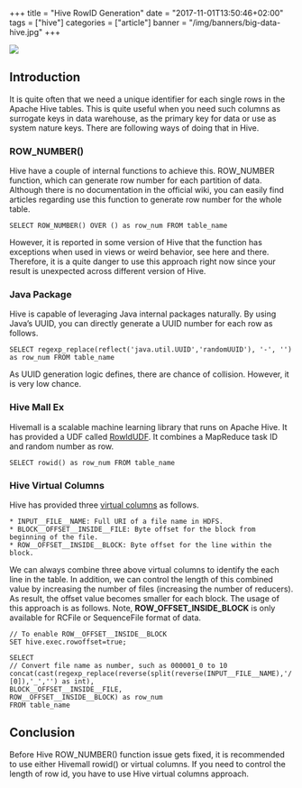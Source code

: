 +++
title = "Hive RowID Generation"
date = "2017-11-01T13:50:46+02:00"
tags = ["hive"]
categories = ["article"]
banner = "/img/banners/big-data-hive.jpg"
+++

![](/img/banners/big-data-hive.jpg)

## Introduction

It is quite often that we need a unique identifier for each single rows in the Apache Hive tables. This is quite useful when you need such columns as surrogate keys in data warehouse, as the primary key for data or use as system nature keys. There are following ways of doing that in Hive.

### ROW_NUMBER()

Hive have a couple of internal functions to achieve this. ROW_NUMBER function, which can generate row number for each partition of data. Although there is no documentation in the official wiki, you can easily find articles regarding use this function to generate row number for the whole table.
```
SELECT ROW_NUMBER() OVER () as row_num FROM table_name
```

However, it is reported in some version of Hive that the function has exceptions when used in views or weird behavior, see here and there. Therefore, it is a quite danger to use this approach right now since your result is unexpected across different version of Hive.

### Java Package

Hive is capable of leveraging Java internal packages naturally. By using Java’s UUID, you can directly generate a UUID number for each row as follows.
```
SELECT regexp_replace(reflect('java.util.UUID','randomUUID'), '-', '') as row_num FROM table_name
```
As UUID generation logic defines, there are chance of collision. However, it is very low chance.

### Hive Mall Ex

Hivemall is a scalable machine learning library that runs on Apache Hive. It has provided a UDF called [RowIdUDF](https://github.com/apache/incubator-hivemall/blob/master/core/src/main/java/hivemall/tools/mapred/RowIdUDF.java). It combines a MapReduce task ID and random number as row.
```
SELECT rowid() as row_num FROM table_name
```

### Hive Virtual Columns

Hive has provided three [virtual columns](https://cwiki.apache.org/confluence/display/Hive/LanguageManual+VirtualColumns) as follows.
```
* INPUT__FILE__NAME: Full URI of a file name in HDFS.
* BLOCK__OFFSET__INSIDE__FILE: Byte offset for the block from beginning of the file.
* ROW__OFFSET__INSIDE__BLOCK: Byte offset for the line within the block.
```
We can always combine three above virtual columns to identify the each line in the table. In addition, we can control the length of this combined value by increasing the number of files (increasing the number of reducers). As result, the offset value becomes smaller for each block. The usage of this approach is as follows. Note, **ROW_OFFSET_INSIDE_BLOCK** is only available for RCFile or SequenceFile format of data.

```
// To enable ROW__OFFSET__INSIDE__BLOCK
SET hive.exec.rowoffset=true; 

SELECT 
// Convert file name as number, such as 000001_0 to 10
concat(cast(regexp_replace(reverse(split(reverse(INPUT__FILE__NAME),'/')[0]),'_','') as int), 
BLOCK__OFFSET__INSIDE__FILE, 
ROW__OFFSET__INSIDE__BLOCK) as row_num
FROM table_name
```

## Conclusion

Before Hive ROW_NUMBER() function issue gets fixed, it is recommended to use either Hivemall rowid() or virtual columns. If you need to control the length of row id, you have to use Hive virtual columns approach.